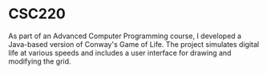 # CSC220
As part of an Advanced Computer Programming course, I developed a Java-based version of Conway's Game of Life. The project simulates digital life at various speeds and includes a user interface for drawing and modifying the grid.
